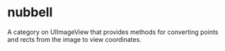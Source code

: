# nubbell
A category on UIImageView that provides methods for converting points and rects from the image to view coordinates.
